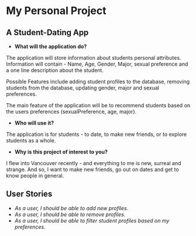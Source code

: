 # My Personal Project

## A Student-Dating App


- **What will the application do?**

The application will store information about students personal attributes.
Information will contain - Name, Age, Gender, Major, sexual preference and a one line description about the student.

Possible Features include adding student profiles to the database, removing students from the database, updating 
gender, major and sexual preferences. 

The main feature of the application will be to recommend students based on the users preferences 
(sexualPreference, age, major).

- **Who will use it?**

The application is for students - to date, to make new friends, or to explore students as a whole.
 
- **Why is this project of interest to you?**

I flew into Vancouver recently - and everything to me is new, surreal and strange. And so, I want to make new friends, 
go out on dates and get to know people in general.


## User Stories

- *As a user, I should be able to add new profiles.*
- *As a user, I should be able to remove profiles.*
- *As a user, I should be able to filter student profiles based on my preferences.*
